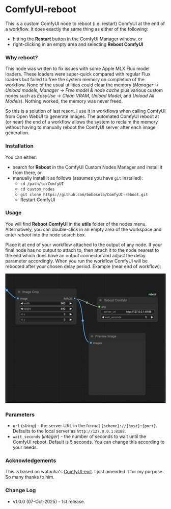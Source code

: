 # ComfyUI-reboot

This is a custom ComfyUI node to reboot (i.e. restart) ComfyUI at the end of a workflow. It does exactly the same thing as either of the following:

* hitting the **Restart** button in the ComfyUI Manager window, or
* right-clicking in an empty area and selecting **Reboot ComfyUI**

### Why reboot?

This node was written to fix issues with some Apple MLX Flux model loaders. These loaders were super-quick compared with regular Flux loaders but failed to free the system memory on completion of the workflow. None of the usual utilities could clear the memory (_Manager -> Unload models_, _Manager -> Free model & node cache_ plus various custom nodes such as _EasyUse -> Clean VRAM_, _Unload Model_, and _Unload All Models_). Nothing worked, the memory was never freed.

So this is a solution of last resort. I use it in workflows when calling ComfyUI from Open WebUI to generate images. The automated ComfyUI reboot at (or near) the end of a workflow allows the system to reclaim the memory without having to manually reboot the ComfyUI server after each image generation.

### Installation
You can either:

* search for **Reboot** in the ComfyUI Custom Nodes Manager and install it from there, or
* manually install it as follows (assumes you have `git` installed):
    * `cd /path/to/ComfyUI`
    * `cd custom_nodes`
    * `git clone https://github.com/bobosola/ComfyUI-reboot.git`
    * Restart ComfyUI

### Usage
You will find **Reboot ComfyUI** in the **utils** folder of the nodes menu. Alternatively, you can double-click in an empty area of the workspace and enter _reboot_ into the node search box.

Place it at end of your workflow attached to the output of any node. If your final node has no output to attach to, then attach it to the node nearest to the end which does have an output connector and adjust the delay parameter accordingly. When you run the workflow ComfyUI will be rebooted after your chosen delay period. Example (near end of workflow):

![How to use the Reboot node](assets/screenshot01.png)

### Parameters
* `url` (_string_) - the server URL in the format `{scheme}://{host}:{port}`. Defaults to the local server as `http://127.0.0.1:8188`.
* `wait_seconds` (_integer_) - the number of seconds to wait until the ComfyUI reboot. Default is 5 seconds. You can change this according to your needs.

### Acknowledgements

This is based on watarika's [ComfyUI-exit](https://github.com/watarika/ComfyUI-exit). I just amended it for my purpose. So many thanks to him.

### Change Log
- v1.0.0 (07-Oct-2025) - 1st release.
